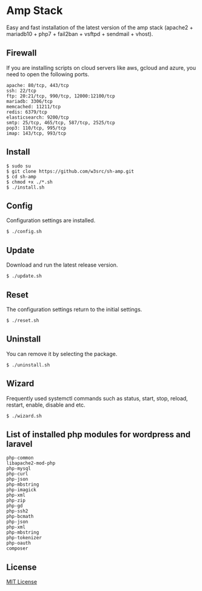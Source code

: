 # Amp Stack   
Easy and fast installation of the latest version of the amp stack (apache2 + mariadb10 + php7 + fail2ban + vsftpd + sendmail + vhost).   

## Firewall   
If you are installing scripts on cloud servers like aws, gcloud and azure, you need to open the following ports.   
```
apache: 80/tcp, 443/tcp
ssh: 22/tcp
ftp: 20:21/tcp, 990/tcp, 12000:12100/tcp
mariadb: 3306/tcp
memcached: 11211/tcp
redis: 6379/tcp
elasticsearch: 9200/tcp
smtp: 25/tcp, 465/tcp, 587/tcp, 2525/tcp
pop3: 110/tcp, 995/tcp
imap: 143/tcp, 993/tcp
```

## Install   
```
$ sudo su
$ git clone https://github.com/w3src/sh-amp.git
$ cd sh-amp
$ chmod +x ./*.sh
$ ./install.sh
```

## Config   
Configuration settings are installed.   
```
$ ./config.sh
```

## Update   
Download and run the latest release version.   
```
$ ./update.sh
```

## Reset   
The configuration settings return to the initial settings.   
```
$ ./reset.sh
```

## Uninstall   
You can remove it by selecting the package.   
```
$ ./uninstall.sh
```

## Wizard   
Frequently used systemctl commands such as status, start, stop, reload, restart, enable, disable and etc.
```
$ ./wizard.sh
```

## List of installed php modules for wordpress and laravel   
```
php-common
libapache2-mod-php
php-mysql
php-curl
php-json
php-mbstring
php-imagick
php-xml
php-zip
php-gd
php-ssh2
php-bcmath
php-json
php-xml
php-mbstring
php-tokenizer
php-oauth
composer
```

## License   
[MIT License](LICENSE)   